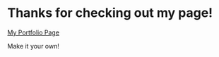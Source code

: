 # Thanks for checking out my page!

[My Portfolio Page](reecerenninger.netlify.app)

Make it your own! 
